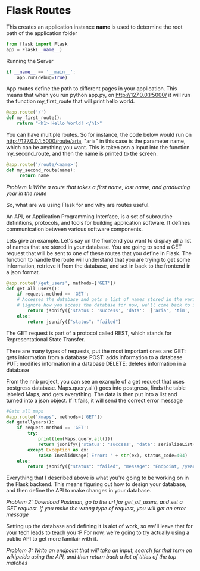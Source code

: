 # Flask Routes

This creates an application instance
__name__ is used to determine the root path of the application folder

```python
from flask import Flask
app = Flask(__name__)
```

Running the Server

```python
if __name__ == '__main__':
	app.run(debug=True)
```

App routes define the path to different pages in your application. This means that when you run python app.py, on http://127.0.0.1:5000/ it will run the function my_first_route that will print hello world. 
```python
@app.route('/')
def my_first_route():
	return "<h1> Hello World! </h1>"
```
You can have multiple routes. So for instance, the code below would run on http://127.0.0.1:5000/route/aria,
"aria" in this case is the parameter name, which can be anything you want. This is taken asn a input into the function my_second_route, and then the name is printed to the screen. 

```python
@app.route('/route/<name>')
def my_second_route(name):
     return name
```

*Problem 1: Write a route that takes a first name, last name, and graduating year in the route*


So, what are we using Flask for and why are routes useful. 

An API, or Application Programming Interface, is a set of subroutine definitions, protocols, and tools for building application software. It defines communication between various software components. 

Lets give an example. Let's say on the frontend you want to display all a list of names that are stored in your database. You are going to send a GET request that will be sent to one of these routes that you define in Flask. The function to handle the route will understand that you are trying to get some information, retrieve it from the database, and set in back to the frontend in a json format. 

```python
@app.route('/get_users', methods=['GET'])
def get_all_users():
    if request.method == 'GET':
    # Accesses the database and gets a list of names stored in the variable called data 
	# (ignore how you access the database for now, we'll come back to it)
	    return jsonify({'status': 'success', 'data':  ['aria', 'tim', 'varun', 'alex']})
    else:
        return jsonify({"status": "failed")
```

The GET request is part of a protocol called REST, which stands for Representational State Transfer. 

There are many types of requests, put the most important ones are: 
	GET: gets information from a database
	POST: adds information to a database
	PUT: modifies information in a database
	DELETE: deletes information in a database

From the nnb project, you can see an example of a get request that uses postgress database. Maps.query.all() goes into postgress, finds the table labeled Maps, and gets everything. The data is then put into a list and turned into a json object. If it fails, it will send the correct error message
```python
#Gets all maps
@app.route('/maps', methods=['GET'])
def getallyears():
    if request.method == 'GET':
        try:
            print(len(Maps.query.all()))
            return jsonify({'status': 'success', 'data': serializeList((Maps.query.all()))})
        except Exception as ex:
            raise InvalidUsage('Error: ' + str(ex), status_code=404)
    else:
        return jsonify({"status": "failed", "message": "Endpoint, /years, needs a GET request"})
```

Everything that I described above is what you're going to be working on in the Flask backend. This means figuring out how to design your database, and then define the API to make changes in your database. 

*Problem 2: Download Postman, go to the url for get_all_users, and set a GET request. If you make the wrong type of request, you will get an error message*

Setting up the database and defining it is alot of work, so we'll leave that for your tech leads to teach you :P 
For now, we're going to try actually using a public API to get more familair with it.

*Problem 3: Write an endpoint that will take an input, search for that term on wikipeida using the API, and then return back a list of titles of the top matches*